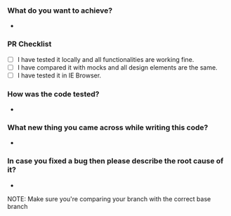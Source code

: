 <!---
Please fill these details, it will help the reviewers.
-->
### What do you want to achieve?
-

### PR Checklist
<!-- To enable check in the below list: [x] -->
- [ ] I have tested it locally and all functionalities are working fine.
- [ ] I have compared it with mocks and all design elements are the same.
- [ ] I have tested it in IE Browser.

### How was the code tested?
<!-- Be as specific as possible. -->
-

### What new thing you came across while writing this code? 
-

### In case you fixed a bug then please describe the root cause of it? 
-

NOTE: Make sure you're comparing your branch with the correct base branch